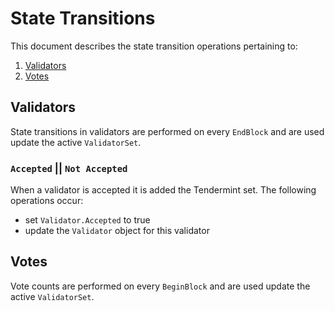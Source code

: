 # State Transitions

This document describes the state transition operations pertaining to:

1. [Validators](./02_state_transitions.md#validators)
2. [Votes](./02_state_transitions.md#votes)

## Validators

State transitions in validators are performed on every `EndBlock` and are used update the active `ValidatorSet`.

### `Accepted` **||** `Not Accepted`

When a validator is accepted it is added the Tendermint set. The following operations occur:

- set `Validator.Accepted` to true
- update the `Validator` object for this validator

## Votes

Vote counts are performed on every `BeginBlock` and are used update the active `ValidatorSet`.

